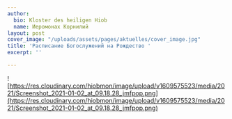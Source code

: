 ```yaml
---
author:
  bio: Kloster des heiligen Hiob
  name: Иеромонах Корнилий
layout: post
cover_image: "/uploads/assets/pages/aktuelles/cover_image.jpg"
title: 'Расписание Богослужений на Рождество '
excerpt: ''

---
```

![https://res.cloudinary.com/hiobmon/image/upload/v1609575523/media/2021/Screenshot_2021-01-02_at_09.18.28_jmfpop.png](https://res.cloudinary.com/hiobmon/image/upload/v1609575523/media/2021/Screenshot_2021-01-02_at_09.18.28_jmfpop.png)